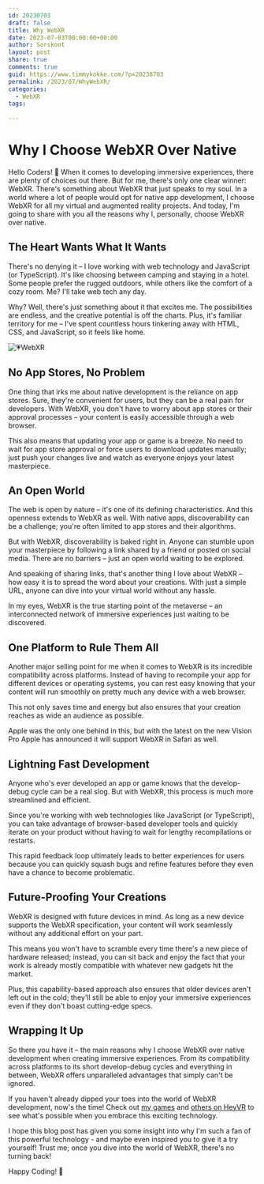```yaml
---
id: 20230703
draft: false
title: Why WebXR
date: 2023-07-03T00:00:00+00:00
author: Sorskoot
layout: post
share: true
comments: true
guid: https://www.timmykokke.com/?p=20230703
permalink: /2023/07/WhyWebXR/
categories:
  - WebXR
tags:
  
---
```

<!-- 
blogpost on why I choose WebXR over native
Title suggestion: Why I choose WebXR over Native.
Outline:
- First. I like it. I like working with web tech and JavaScript or TypeScript. Just like one likes camping and some else likes to stay in a hotel. Why? just because.
- Easy distribution, no app stores. So also very easy to update and distribute
- Open. Like the web is. Discoverablity is included and links to your app or game are very easy to be shared. I believe WebXR is the start of the actual MetaVerse. 
- Runs on pretty much every platform. Without the need to recompile. 
- Develop-Debug cycle is VERY short.
- Capability based. When new devices are released WebXR just works as long as they support the spec. So you don't need to build a new app for every new device. 
Wrap:
something like make sure to check my games and others on HeyVR to see the possibilites.
-->

# Why I Choose WebXR Over Native

Hello Coders! 👾 When it comes to developing immersive experiences, there are plenty of choices out there. But for me, there's only one clear winner: WebXR. There's something about WebXR that just speaks to my soul. In a world where a lot of people would opt for native app development, I choose WebXR for all my virtual and augmented reality projects. And today, I'm going to share with you all the reasons why I, personally, choose WebXR over native.

## The Heart Wants What It Wants

There's no denying it – I love working with web technology and JavaScript (or TypeScript). It's like choosing between camping and staying in a hotel. Some people prefer the rugged outdoors, while others like the comfort of a cozy room. Me? I'll take web tech any day.

Why? Well, there's just something about it that excites me. The possibilities are endless, and the creative potential is off the charts. Plus, it's familiar territory for me – I've spent countless hours tinkering away with HTML, CSS, and JavaScript, so it feels like home.

![💗WebXR](/images/2023/07/heartWebXR.jpeg)

## No App Stores, No Problem

One thing that irks me about native development is the reliance on app stores. Sure, they're convenient for users, but they can be a real pain for developers. With WebXR, you don't have to worry about app stores or their approval processes – your content is easily accessible through a web browser.

This also means that updating your app or game is a breeze. No need to wait for app store approval or force users to download updates manually; just push your changes live and watch as everyone enjoys your latest masterpiece.

## An Open World

The web is open by nature – it's one of its defining characteristics. And this openness extends to WebXR as well. With native apps, discoverability can be a challenge; you're often limited to app stores and their algorithms.

But with WebXR, discoverability is baked right in. Anyone can stumble upon your masterpiece by following a link shared by a friend or posted on social media. There are no barriers – just an open world waiting to be explored.

And speaking of sharing links, that's another thing I love about WebXR – how easy it is to spread the word about your creations. With just a simple URL, anyone can dive into your virtual world without any hassle.

In my eyes, WebXR is the true starting point of the metaverse – an interconnected network of immersive experiences just waiting to be discovered.

## One Platform to Rule Them All

Another major selling point for me when it comes to WebXR is its incredible compatibility across platforms. Instead of having to recompile your app for different devices or operating systems, you can rest easy knowing that your content will run smoothly on pretty much any device with a web browser.

This not only saves time and energy but also ensures that your creation reaches as wide an audience as possible.

Apple was the only one behind in this, but with the latest on the new Vision Pro Apple has announced it will support WebXR in Safari as well. 

## Lightning Fast Development

Anyone who's ever developed an app or game knows that the develop-debug cycle can be a real slog. But with WebXR, this process is much more streamlined and efficient.

Since you're working with web technologies like JavaScript (or TypeScript), you can take advantage of browser-based developer tools and quickly iterate on your product without having to wait for lengthy recompilations or restarts.

This rapid feedback loop ultimately leads to better experiences for users because you can quickly squash bugs and refine features before they even have a chance to become problematic.

## Future-Proofing Your Creations

WebXR is designed with future devices in mind. As long as a new device supports the WebXR specification, your content will work seamlessly without any additional effort on your part.

This means you won't have to scramble every time there's a new piece of hardware released; instead, you can sit back and enjoy the fact that your work is already mostly compatible with whatever new gadgets hit the market.

Plus, this capability-based approach also ensures that older devices aren't left out in the cold; they'll still be able to enjoy your immersive experiences even if they don't boast cutting-edge specs.

## Wrapping It Up

So there you have it – the main reasons why I choose WebXR over native development when creating immersive experiences. From its compatibility across platforms to its short develop-debug cycles and everything in between, WebXR offers unparalleled advantages that simply can't be ignored.

If you haven't already dipped your toes into the world of WebXR development, now's the time! Check out [my games](/games/) and [others on HeyVR](https://heyvr.io/) to see what's possible when you embrace this exciting technology.

I hope this blog post has given you some insight into why I'm such a fan of this powerful technology - and maybe even inspired you to give it a try yourself! Trust me; once you dive into the world of WebXR, there's no turning back!

Happy Coding! 🚀